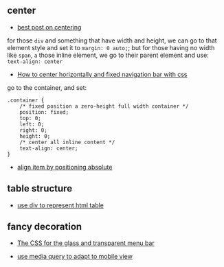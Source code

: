 ## center

- [best post on centering](https://css-tricks.com/centering-css-complete-guide/)

for those `div` and something that have width and height, we can go to that element style and set it to `margin: 0 auto;`; but for those having no width like `span`, `a` those inline element, we go to their parent element and use: `text-align: center` 

- [How to center horizontally and fixed navigation bar with css](http://salomvary.github.io/position-fixed-horizontally-centered.html)

go to the container, and set:
```
.container { 
	/* fixed position a zero-height full width container */
	position: fixed;
	top: 0;
	left: 0;
	right: 0;
	height: 0;
	/* center all inline content */
	text-align: center;
}
```
- [align item by positioning absolute](http://www.w3schools.com/css/css_align.asp)

## table structure

- [use div to represent html table](http://www.html-cleaner.com/features/replace-html-table-tags-with-divs/)

## fancy decoration 

- [The CSS for the glass and transparent menu bar](http://creative-punch.net/2014/02/make-transparent-glass-menu-bar-css3/)

- [use media query to adapt to mobile view](http://www.w3schools.com/css/tryit.asp?filename=tryresponsive_mediaquery)







